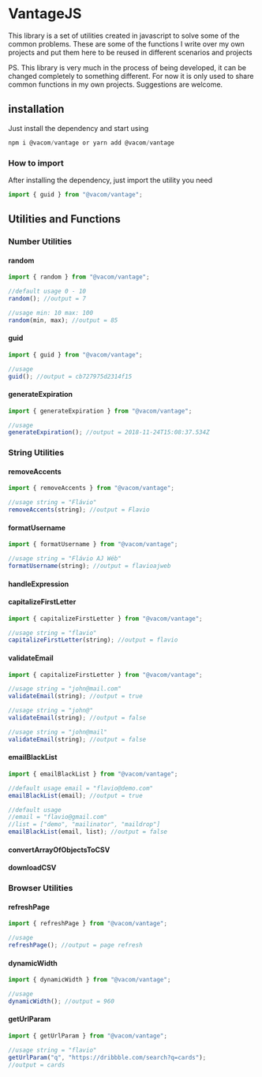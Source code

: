 # VantageJS

This library is a set of utilities created in javascript to solve some of the common problems. These are some of the functions I write over my own projects and put them here to be reused in different scenarios and projects

PS. This library is very much in the process of being developed, it can be changed completely to something different. For now it is only used to share common functions in my own projects. Suggestions are welcome.

## installation

Just install the dependency and start using

```javascript
npm i @vacom/vantage or yarn add @vacom/vantage
```

### How to import

After installing the dependency, just import the utility you need

```javascript
import { guid } from "@vacom/vantage";
```

## Utilities and Functions

### Number Utilities

#### random

```javascript
import { random } from "@vacom/vantage";

//default usage 0 - 10
random(); //output = 7

//usage min: 10 max: 100
random(min, max); //output = 85
```

#### guid

```javascript
import { guid } from "@vacom/vantage";

//usage
guid(); //output = cb727975d2314f15
```

#### generateExpiration

```javascript
import { generateExpiration } from "@vacom/vantage";

//usage
generateExpiration(); //output = 2018-11-24T15:08:37.534Z
```

### String Utilities

#### removeAccents

```javascript
import { removeAccents } from "@vacom/vantage";

//usage string = "Flávio"
removeAccents(string); //output = Flavio
```

#### formatUsername

```javascript
import { formatUsername } from "@vacom/vantage";

//usage string = "Flávio AJ Wéb"
formatUsername(string); //output = flavioajweb
```

#### handleExpression

#### capitalizeFirstLetter

```javascript
import { capitalizeFirstLetter } from "@vacom/vantage";

//usage string = "flavio"
capitalizeFirstLetter(string); //output = flavio
```

#### validateEmail

```javascript
import { capitalizeFirstLetter } from "@vacom/vantage";

//usage string = "john@mail.com"
validateEmail(string); //output = true

//usage string = "john@"
validateEmail(string); //output = false

//usage string = "john@mail"
validateEmail(string); //output = false
```

#### emailBlackList

```javascript
import { emailBlackList } from "@vacom/vantage";

//default usage email = "flavio@demo.com"
emailBlackList(email); //output = true

//default usage
//email = "flavio@gmail.com"
//list = ["demo", "mailinator", "maildrop"]
emailBlackList(email, list); //output = false
```

#### convertArrayOfObjectsToCSV

#### downloadCSV

### Browser Utilities

#### refreshPage

```javascript
import { refreshPage } from "@vacom/vantage";

//usage
refreshPage(); //output = page refresh
```

#### dynamicWidth

```javascript
import { dynamicWidth } from "@vacom/vantage";

//usage
dynamicWidth(); //output = 960
```

#### getUrlParam

```javascript
import { getUrlParam } from "@vacom/vantage";

//usage string = "flavio"
getUrlParam("q", "https://dribbble.com/search?q=cards");
//output = cards
```
